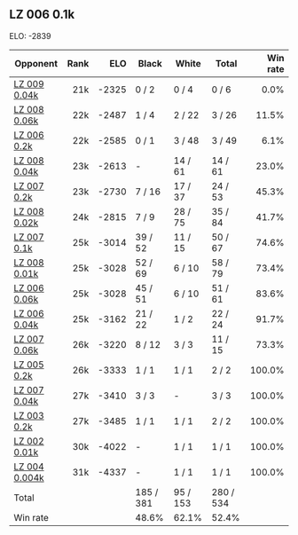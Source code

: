 ## LZ 006 0.1k ##

ELO: -2839

Opponent | Rank | ELO | Black | White | Total | Win rate
---------|-----:|----:|-------|-------|-------|-------:
[LZ 009 0.04k](LZ%20009%200.04k.md) | 21k | -2325 | 0 / 2 | 0 / 4 | 0 / 6 | 0.0%
[LZ 008 0.06k](LZ%20008%200.06k.md) | 22k | -2487 | 1 / 4 | 2 / 22 | 3 / 26 | 11.5%
[LZ 006 0.2k](LZ%20006%200.2k.md) | 22k | -2585 | 0 / 1 | 3 / 48 | 3 / 49 | 6.1%
[LZ 008 0.04k](LZ%20008%200.04k.md) | 23k | -2613 | - | 14 / 61 | 14 / 61 | 23.0%
[LZ 007 0.2k](LZ%20007%200.2k.md) | 23k | -2730 | 7 / 16 | 17 / 37 | 24 / 53 | 45.3%
[LZ 008 0.02k](LZ%20008%200.02k.md) | 24k | -2815 | 7 / 9 | 28 / 75 | 35 / 84 | 41.7%
[LZ 007 0.1k](LZ%20007%200.1k.md) | 25k | -3014 | 39 / 52 | 11 / 15 | 50 / 67 | 74.6%
[LZ 008 0.01k](LZ%20008%200.01k.md) | 25k | -3028 | 52 / 69 | 6 / 10 | 58 / 79 | 73.4%
[LZ 006 0.06k](LZ%20006%200.06k.md) | 25k | -3028 | 45 / 51 | 6 / 10 | 51 / 61 | 83.6%
[LZ 006 0.04k](LZ%20006%200.04k.md) | 25k | -3162 | 21 / 22 | 1 / 2 | 22 / 24 | 91.7%
[LZ 007 0.06k](LZ%20007%200.06k.md) | 26k | -3220 | 8 / 12 | 3 / 3 | 11 / 15 | 73.3%
[LZ 005 0.2k](LZ%20005%200.2k.md) | 26k | -3333 | 1 / 1 | 1 / 1 | 2 / 2 | 100.0%
[LZ 007 0.04k](LZ%20007%200.04k.md) | 27k | -3410 | 3 / 3 | - | 3 / 3 | 100.0%
[LZ 003 0.2k](LZ%20003%200.2k.md) | 27k | -3485 | 1 / 1 | 1 / 1 | 2 / 2 | 100.0%
[LZ 002 0.01k](LZ%20002%200.01k.md) | 30k | -4022 | - | 1 / 1 | 1 / 1 | 100.0%
[LZ 004 0.004k](LZ%20004%200.004k.md) | 31k | -4337 | - | 1 / 1 | 1 / 1 | 100.0%
Total | | | 185 / 381 | 95 / 153 | 280 / 534 | 
Win rate| | | 48.6% | 62.1% | 52.4% | 
